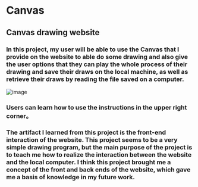 # Canvas
## Canvas drawing website

### In this project, my user will be able to use the Canvas that I provide on the website to able do some drawing and also give the user options that they can play the whole process of their drawing and save their draws on the local machine, as well as retrieve their draws by reading the file saved on a computer.


![image](https://user-images.githubusercontent.com/61810170/152289517-0735115f-50f3-43c6-93af-bb0a36a932da.png)


### Users can learn how to use the instructions in the upper right corner。

### The artifact I learned from this project is the front-end interaction of the website. This project seems to be a very simple drawing program, but the main purpose of the project is to teach me how to realize the interaction between the website and the local computer. I think this project brought me a concept of the front and back ends of the website, which gave me a basis of knowledge in my future work.

